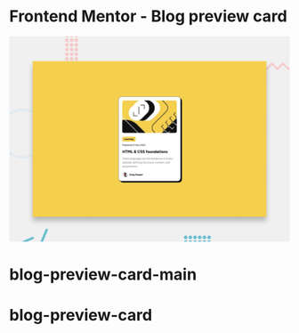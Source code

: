 # Frontend Mentor - Blog preview card

![Design preview for the Blog preview card coding challenge](./design/desktop-preview.jpg)
# blog-preview-card-main
# blog-preview-card
